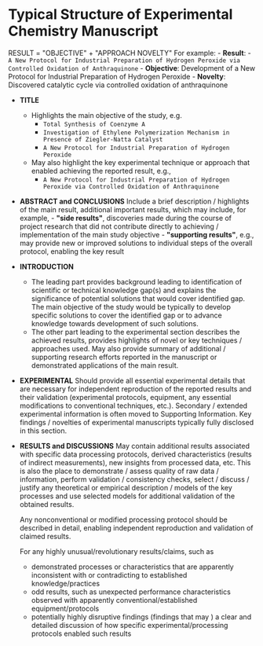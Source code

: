 # Typical Structure of Experimental Chemistry Manuscript

RESULT = "OBJECTIVE" + "APPROACH NOVELTY"
For example:
    - **Result**: - `A New Protocol for Industrial Preparation of Hydrogen Peroxide via Controlled Oxidation of Anthraquinone`
        - **Objective**: Development of a New Protocol for Industrial Preparation of Hydrogen Peroxide
        - **Novelty**: Discovered catalytic cycle via controlled oxidation of anthraquinone

- **TITLE**
    - Highlights the main objective of the study, e.g.
        - `Total Synthesis of Coenzyme A`
        - `Investigation of Ethylene Polymerization Mechanism in Presence of Ziegler-Natta Catalyst`
        - `A New Protocol for Industrial Preparation of Hydrogen Peroxide`
    - May also highlight the key experimental technique or approach that enabled achieving the reported result, e.g.,
        - `A New Protocol for Industrial Preparation of Hydrogen Peroxide via Controlled Oxidation of Anthraquinone` 
- **ABSTRACT and CONCLUSIONS**
    Include a brief description / highlights of the main result, additional important results, which may include, for example,
        - **"side results"**, discoveries made during the course of project research that did not contribute directly to achieving / implementation of the main study objective
        - **"supporting results"**, e.g., may provide new or improved solutions to individual steps of the overall protocol, enabling the key result
- **INTRODUCTION**
    - The leading part provides background leading to identification of scientific or technical knowledge gap(s) and explains the significance of potential solutions that would cover identified gap. The main objective of the study would be typically to develop specific solutions to cover the identified gap or to advance knowledge towards development of such solutions.
    - The other part leading to the experimental section describes the achieved results, provides highlights of novel or key techniques / approaches used. May also provide summary of additional / supporting research efforts reported in the manuscript or demonstrated applications of the main result.   
- **EXPERIMENTAL**
    Should provide all essential experimental details that are necessary for independent reproduction of the reported results and their validation (experimental protocols, equipment, any essential modifications to conventional techniques, etc.). Secondary / extended experimental  information is often moved to Supporting Information. Key findings / novelties of experimental manuscripts typically fully disclosed in this section.
- **RESULTS and DISCUSSIONS**
    May contain additional results associated with specific data processing protocols, derived characteristics (results of indirect measurements), new insights from processed data, etc. This is also the place to demonstrate / assess quality of raw data / information, perform validation / consistency checks, select / discuss / justify any theoretical or empirical description / models of the key processes and use selected models for additional validation of the obtained results.
    
    Any nonconventional or modified processing protocol should be described in detail, enabling independent reproduction and validation of claimed results. 
    
    For any highly unusual/revolutionary results/claims, such as
    - demonstrated processes or characteristics that are apparently inconsistent with or contradicting to established knowledge/practices
    - odd results, such as unexpected performance characteristics observed with apparently conventional/established equipment/protocols
    - potentially highly disruptive findings (findings that may )
    a clear and detailed discussion of how specific experimental/processing protocols enabled such results
 
